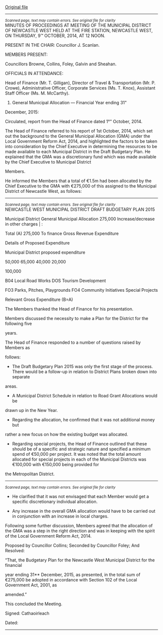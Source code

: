 [Original file](https://www.limerick.ie/sites/default/files/media/documents/2017-07/minutes_of_meeting_-_municipal_district_of_newcastle_west_-_9th_october_2014.pdf)

---
*<small>Scanned page, text may contain errors. See original file for clarity</small>*  
MINUTES OF PROCEEDINGS AT MEETING OF THE MUNICIPAL
DISTRICT OF NEWCASTLE WEST HELD AT THE FIRE STATION,
NEWCASTLE WEST, ON THURSDAY, 9™ OCTOBER, 2014, AT 12
NOON.

PRESENT IN THE CHAIR: Councillor J. Scanlan.

MEMBERS PRESENT:

Councillors Browne, Collins, Foley, Galvin and Sheahan.

OFFICIALS IN ATTENDANCE:

Head of Finance (Mr. T. Gilligan), Director of Travel & Transportation (Mr. P. Crowe),
Administrative Officer, Corporate Services (Ms. T. Knox), Assistant Staff Officer (Ms.
M. McCarthy).

1. General Municipal Allocation — Financial Year ending 31"

December, 2015:

Circulated, report from the Head of Finance dated 1°" October, 2014.

The Head of Finance referred to his report of 1st October, 2014, which set out the
background to the General Municipal Allocation (GMA) under the Local Government
Reform Act, 2014, and highlighted the factors to be taken into consideration by the
Chief Executive in determining the resources to be made available to each Municipal
District in the Draft Budgetary Plan. He explained that the GMA was a discretionary
fund which was made available by the Chief Executive to Municipal District

Members.

He informed the Members that a total of €1.5m had been allocated by the Chief
Executive to the GMA with €275,000 of this assigned to the Municipal District of
Newcastle West, as follows:


---
*<small>Scanned page, text may contain errors. See original file for clarity</small>*  
NEWCASTLE WEST MUNICIPAL DISTRICT DRAFT BUDGETARY PLAN 2015

Municipal District
General Municipal Allocation 275,000
Increase/decrease in other charges | :

Total (A) 275,000
To finance Gross Revenue Expenditure

Details of Proposed Expenditure

Municipal District
proposed expenditure

50,000
65,000
40,000
20,000

100,000

B04 Local Road Works
DOS Tourism Development

FO3 Parks, Pitches, Playgrounds
FO4 Community Initiatives
Special Projects

Relevant Gross Expenditure (B=A)

The Members thanked the Head of Finance for his presentation.

Members discussed the necessity to make a Plan for the District for the following five

years.

The Head of Finance responded to a number of questions raised by Members as

follows:

* The Draft Budgetary Plan 2015 was only the first stage of the process. There
would be a follow-up in relation to District Plans broken down into separate

areas.

* A Municipal District Schedule in relation to Road Grant Allocations would be

drawn up in the New Year.

* Regarding the allocation, he confirmed that it was not additional money but

rather a new focus on how the existing budget was allocated.

* Regarding special projects, the Head of Finance outlined that these should be
of a specific and strategic nature and specified a minimum spend of €50,000
per project. It was noted that the total amount allocated for special projects in
each of the Municipal Districts was €100,000 with €150,000 being provided for

the Metropolitan District.


---
*<small>Scanned page, text may contain errors. See original file for clarity</small>*  
* He clarified that it was not envisaged that each Member would get a specific
discretionary individual allocation.

* Any increase in the overall GMA allocation would have to be carried out in
conjunction with an increase in local charges.

Following some further discussion, Members agreed that the allocation of the GMA
was a step in the right direction and was in keeping with the spirit of the Local
Government Reform Act, 2014.

Proposed by Councillor Collins;
Seconded by Councillor Foley;
And Resolved:

“That, the Budgetary Plan for the Newcastle West Municipal District for the financial

year ending 31** December, 2015, as presented, in the total sum of €275,000 be
adopted in accordance with Section 102 of the Local Government Act, 2001, as

amended.”

This concluded the Meeting.

Signed:
Cathaoirleach

Dated:


---
